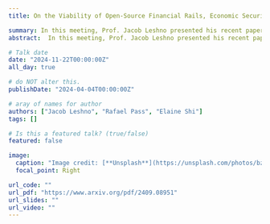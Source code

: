 ```yaml
---
title: On the Viability of Open-Source Financial Rails, Economic Security of Permissionless Consensus

summary: In this meeting, Prof. Jacob Leshno presented his recent paper with Prof.Rafael Pass and Prof. Elaine Shi, "On the Viability of Open-Source Financial Rails, Economic Security of Permissionless Consensus".
abstract:  In this meeting, Prof. Jacob Leshno presented his recent paper with Prof.Rafael Pass and Prof. Elaine Shi, "On the Viability of Open-Source Financial Rails, Economic Security of Permissionless Consensus".

# Talk date
date: "2024-11-22T00:00:00Z"
all_day: true

# do NOT alter this.
publishDate: "2024-04-04T00:00:00Z"

# aray of names for author
authors: ["Jacob Leshno", "Rafael Pass", "Elaine Shi"]
tags: []

# Is this a featured talk? (true/false)
featured: false

image:
  caption: "Image credit: [**Unsplash**](https://unsplash.com/photos/bzdhc5b3Bxs)"
  focal_point: Right

url_code: ""
url_pdf: "https://www.arxiv.org/pdf/2409.08951"
url_slides: ""
url_video: ""
---
```

